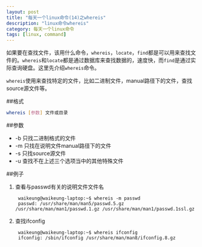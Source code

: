 ```yaml
---
layout: post
title: "每天一个linux命令(14)之whereis"
description: "linux命令whereis"
category: 每天一个linux命令
tags: [linux, command]
---
```


如果要在查找文件，该用什么命令，`whereis`，`locate`，`find`都是可以用来查找文件的。`whereis`和`locate`都是通过数据库来查找数据的，速度快，而`find`是通过实际查询硬盘。这里先介绍`whereis`命令。

`whereis`使用来查找特定的文件，比如二进制文件，manual路径下的文件，查找source源文件等。

##格式

```sh
whereis [参数] 文件或目录
```

##参数

* -b 只找二进制格式的文件
* -m 只找在说明文件manual路径下的文件
* -s 只找source源文件
* -u 查找不在上述三个选项当中的其他特殊文件

##例子

1. 查看与passwd有关的说明文件文件名

        waikeung@waikeung-laptop:~$ whereis -m passwd
        passwd: /usr/share/man/man5/passwd.5.gz /usr/share/man/man1/passwd.1.gz /usr/share/man/man1/passwd.1ssl.gz

2. 查找ifconfig

        waikeung@waikeung-laptop:~$ whereis ifconfig
        ifconfig: /sbin/ifconfig /usr/share/man/man8/ifconfig.8.gz

